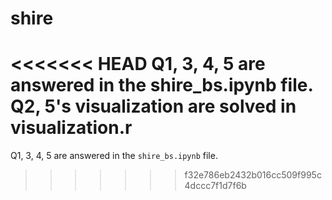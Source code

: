 # shire
<<<<<<< HEAD
Q1, 3, 4, 5 are answered in the shire_bs.ipynb file.
Q2, 5's visualization are solved in visualization.r
=======
Q1, 3, 4, 5 are answered in the `shire_bs.ipynb` file. 
>>>>>>> f32e786eb2432b016cc509f995c4dccc7f1d7f6b
